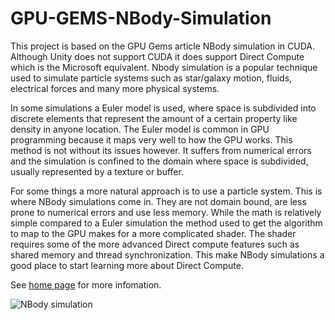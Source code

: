 # GPU-GEMS-NBody-Simulation


This project is based on the GPU Gems article NBody simulation in CUDA. Although Unity does not support CUDA it does support Direct Compute which is the Microsoft equivalent. Nbody simulation is a popular technique used to simulate particle systems such as star/galaxy motion, fluids, electrical forces and many more physical systems.


In some simulations a Euler model is used, where space is subdivided into discrete elements that represent the amount of a certain property like density in anyone location. The Euler model is common in GPU programming because it maps very well to how the GPU works. This method is not without its issues however. It suffers from numerical errors and the simulation is confined to the domain where space is subdivided, usually represented by a texture or buffer.

For some things a more natural approach is to use a particle system. This is where NBody simulations come in. They are not domain bound, are less prone to numerical errors and use less memory. While the math is relatively simple compared to a Euler simulation the method used to get the algorithm to map to the GPU makes for a more complicated shader. The shader requires some of the more advanced Direct compute features such as shared memory and thread synchronization. This make NBody simulations a good place to start learning more about Direct Compute.

See [home page](https://www.digital-dust.com/single-post/2017/03/15/GPU-GEMS-to-Unity-NBody-simulation) for more infomation.

![NBody simulation](https://static.wixstatic.com/media/1e04d5_283a6a7ecb3a433bbc7f8d094870b13e~mv2.jpg/v1/fill/w_550,h_550,al_c,q_80,usm_0.66_1.00_0.01/1e04d5_283a6a7ecb3a433bbc7f8d094870b13e~mv2.jpg)

